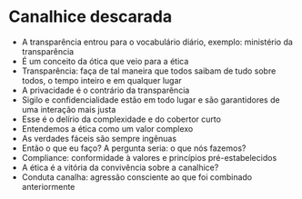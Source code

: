 #  Canalhice descarada
- A transparência entrou para o vocabulário diário, exemplo: ministério da transparência
- É um conceito da ótica que veio para a ética
- Transparência: faça de tal maneira que todos saibam de tudo sobre todos, o tempo inteiro e em qualquer lugar
- A privacidade é o contrário da transparência
- Sigilo e confidencialidade estão em todo lugar e são garantidores de uma interação mais justa
- Esse é o delírio da complexidade e do cobertor curto
- Entendemos a ética como um valor complexo
- As verdades fáceis são sempre ingênuas
- Então o que eu faço? A pergunta seria: o que nós fazemos?
- Compliance: conformidade à valores e princípios pré-estabelecidos
- A ética é a vitória da convivência sobre a canalhice?
- Conduta canalha: agressão consciente ao que foi combinado anteriormente
